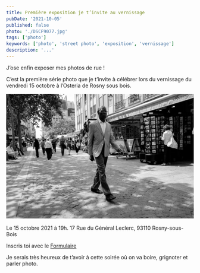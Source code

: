 ```yaml
---
title: Première exposition je t’invite au vernissage
pubDate: '2021-10-05'
published: false
photo: './DSCF9077.jpg'
tags: ['photo']
keywords: ['photo', 'street photo', 'exposition', 'vernissage']
description: '...'
---
```


J’ose enfin exposer mes photos de rue !

C’est la première série photo que je t’invite à célébrer lors du vernissage du vendredi 15 octobre à l’Osteria de Rosny sous bois.

![Photo](./DSCF9077.jpg)

Le 15 octobre 2021 à 19h.
17 Rue du Général Leclerc, 93110 Rosny-sous-Bois

Inscris toi avec le [Formulaire](https://fabienchampigny.typeform.com/to/eLwNUYD1)

Je serais très heureux de t’avoir à cette soirée où on va boire, grignoter et parler photo.
